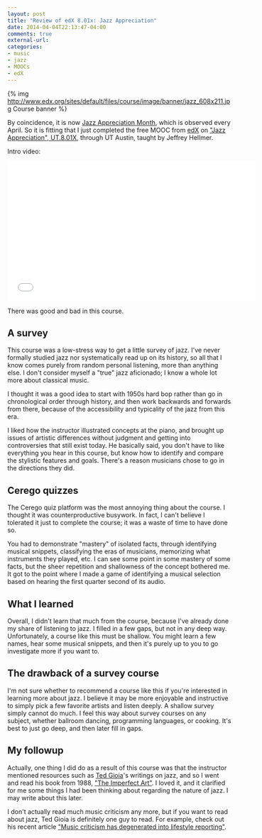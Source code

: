 ```yaml
---
layout: post
title: "Review of edX 8.01x: Jazz Appreciation"
date: 2014-04-04T22:13:47-04:00
comments: true
external-url:
categories:
- music
- jazz
- MOOCs
- edX
---
```

{% img http://www.edx.org/sites/default/files/course/image/banner/jazz_608x211.jpg Course banner %}

By coincidence, it is now [Jazz Appreciation Month](http://www.smithsonianjazz.org/), which is observed every April. So it is fitting that I just completed the free MOOC from [edX](http://www.edx.org/) on ["Jazz Appreciation", UT.8.01X](http://www.edx.org/course/utaustinx/utaustinx-ut-8-01x-jazz-appreciation-1149), through UT Austin, taught by Jeffrey Hellmer.

Intro video:

<iframe width="560" height="315" src="//www.youtube.com/embed/dp9I1cM0fGA" frameborder="0" allowfullscreen></iframe>

There was good and bad in this course.

<!--more-->

## A survey

This course was a low-stress way to get a little survey of jazz. I've never formally studied jazz nor systematically read up on its history, so all that I know comes purely from random personal listening, more than anything else. I don't consider myself a "true" jazz aficionado; I know a whole lot more about classical music.

I thought it was a good idea to start with 1950s hard bop rather than go in chronological order through history, and then work backwards and forwards from there, because of the accessibility and typicality of the jazz from this era.

I liked how the instructor illustrated concepts at the piano, and brought up issues of artistic differences without judgment and getting into controversies that still exist today. He basically said, you don't have to like everything you hear in this course, but know how to identify and compare the stylistic features and goals. There's a reason musicians chose to go in the directions they did.

## Cerego quizzes

The Cerego quiz platform was the most annoying thing about the course. I thought it was counterproductive busywork. In fact, I can't believe I tolerated it just to complete the course; it was a waste of time to have done so.

You had to demonstrate "mastery" of isolated facts, through identifying musical snippets, classifying the eras of musicians, memorizing what instruments they played, etc. I can see some point in some mastery of some facts, but the sheer repetition and shallowness of the concept bothered me. It got to the point where I made a game of identifying a musical selection based on hearing the first quarter second of its audio.

## What I learned

Overall, I didn't learn that much from the course, because I've already done my share of listening to jazz. I filled in a few gaps, but not in any deep way. Unfortunately, a course like this must be shallow. You might learn a few names, hear some musical snippets, and then it's purely up to you to go investigate more if you want to.

## The drawback of a survey course

I'm not sure whether to recommend a course like this if you're interested in learning more about jazz. I believe it may be more enjoyable and instructive to simply pick a few favorite artists and listen deeply. A shallow survey simply cannot do much. I feel this way about survey courses on any subject, whether ballroom dancing, programming languages, or cooking. It's best to just go deep, and then later fill in gaps.

## My followup

Actually, one thing I did do as a result of this course was that the instructor mentioned resources such as [Ted Gioia](http://tedgioia.com/)'s writings on jazz, and so I went and read his book from 1988, ["The Imperfect Art"](http://tedgioia.com/TheImperfectArt.html). I loved it, and it clarified for me some things I had been thinking about regarding the nature of jazz. I may write about this later.

I don't actually read much music criticism any more, but if you want to read about jazz, Ted Gioia is definitely one guy to read. For example, check out his recent article ["Music criticism has degenerated into lifestyle reporting"](http://www.thedailybeast.com/articles/2014/03/18/music-criticism-has-degenerated-into-lifestyle-reporting.html).
